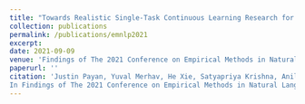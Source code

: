 ```yaml
---
title: "Towards Realistic Single-Task Continuous Learning Research for NER"
collection: publications
permalink: /publications/emnlp2021
excerpt: 
date: 2021-09-09
venue: 'Findings of The 2021 Conference on Empirical Methods in Natural Language Processing'
paperurl: ''
citation: 'Justin Payan, Yuval Merhav, He Xie, Satyapriya Krishna, Anil Ramakrishna, Mukund Sridhar and Rahul Gupta. Towards Realistic Single-Task Continuous Learning Research for NER. 
In Findings of The 2021 Conference on Empirical Methods in Natural Language Processing.'
---
```

